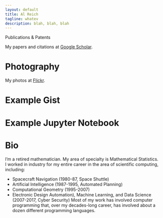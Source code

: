 ```yaml
---
layout: default
title: Al Reich
tagline: whatev
description: blah, blah, blah
---
```


Publications & Patents

My papers and citations at [Google Scholar](https://scholar.google.com/citations?user=N_wnSyUAAAAJ&hl=en).

# Photography

My photos at [Flickr](https://www.flickr.com/photos/alreich).

# Example Gist

<script src="https://gist.github.com/alreich/dc6a045704cfdd76bb4c.js"></script>

# Example Jupyter Notebook



# Bio

I’m a retired mathematician. My area of specialty is Mathematical Statistics. I worked in industry for my entire career in the area of scientific computing, including:
* Spacecraft Navigation (1980-87, Space Shuttle)
* Artificial Intelligence (1987-1995, Automated Planning)
* Computational Geometry (1995-2007)
* Electronic Design Automation), Machine Learning, and Data Science (2007-2017, Cyber Security)
Most of my work has involved computer programming that, over my decades-long career, has involved about a dozen different programming languages.

#
